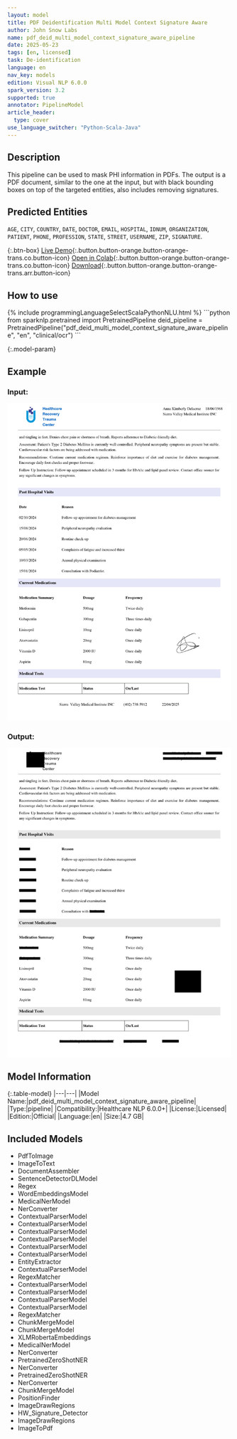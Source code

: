 ```yaml
---
layout: model
title: PDF Deidentification Multi Model Context Signature Aware
author: John Snow Labs
name: pdf_deid_multi_model_context_signature_aware_pipeline
date: 2025-05-23
tags: [en, licensed]
task: De-identification
language: en
nav_key: models
edition: Visual NLP 6.0.0
spark_version: 3.2
supported: true
annotator: PipelineModel
article_header:
  type: cover
use_language_switcher: "Python-Scala-Java"
---
```


## Description

This pipeline can be used to mask PHI information in PDFs.
The output is a PDF document, similar to the one at the input, but with black bounding boxes on top of the targeted entities, also includes removing signatures.

## Predicted Entities

``AGE``, ``CITY``, ``COUNTRY``, ``DATE``, ``DOCTOR``, ``EMAIL``, ``HOSPITAL``, ``IDNUM``, ``ORGANIZATION``, ``PATIENT``, ``PHONE``, ``PROFESSION``, ``STATE``, ``STREET``, ``USERNAME``, ``ZIP``, ``SIGNATURE``.


{:.btn-box}
[Live Demo](https://demo.johnsnowlabs.com/ocr/PP_PDF_DEIDENTIFICATION/){:.button.button-orange.button-orange-trans.co.button-icon}
[Open in Colab](https://github.com/JohnSnowLabs/spark-ocr-workshop/blob/master/jupyter/SparkOcrPdfDeIdentificationPipelines.ipynb){:.button.button-orange.button-orange-trans.co.button-icon}
[Download](https://s3.amazonaws.com/auxdata.johnsnowlabs.com/clinical/ocr/pdf_deid_multi_model_context_signature_aware_pipeline_en_6.0.0_3.0_1747909126000.zip){:.button.button-orange.button-orange-trans.arr.button-icon}


## How to use

<div class="tabs-box" markdown="1">
{% include programmingLanguageSelectScalaPythonNLU.html %}
```python
from sparknlp.pretrained import PretrainedPipeline
deid_pipeline = PretrainedPipeline("pdf_deid_multi_model_context_signature_aware_pipeline", "en", "clinical/ocr")
```

</div>

{:.model-param}

## Example

### Input:
![Screenshot](/assets/images/examples_ocr/PDF2_Deid_Deidentification_2_page-0002.jpg)

### Output:
![Screenshot](/assets/images/examples_ocr/pipeline2_pdf2_im2.png)

## Model Information

{:.table-model}
|---|---|
|Model Name:|pdf_deid_multi_model_context_signature_aware_pipeline|
|Type:|pipeline|
|Compatibility:|Healthcare NLP 6.0.0+|
|License:|Licensed|
|Edition:|Official|
|Language:|en|
|Size:|4.7 GB|

## Included Models

- PdfToImage
- ImageToText
- DocumentAssembler
- SentenceDetectorDLModel
- Regex
- WordEmbeddingsModel
- MedicalNerModel
- NerConverter
- ContextualParserModel
- ContextualParserModel
- ContextualParserModel
- ContextualParserModel
- ContextualParserModel
- ContextualParserModel
- EntityExtractor
- ContextualParserModel
- RegexMatcher
- ContextualParserModel
- ContextualParserModel
- ContextualParserModel
- ContextualParserModel
- RegexMatcher
- ChunkMergeModel
- ChunkMergeModel
- XLMRobertaEmbeddings
- MedicalNerModel
- NerConverter 
- PretrainedZeroShotNER
- NerConverter
- PretrainedZeroShotNER
- NerConverter
- ChunkMergeModel
- PositionFinder
- ImageDrawRegions
- HW_Signature_Detector
- ImageDrawRegions
- ImageToPdf 